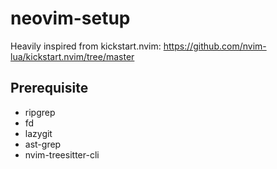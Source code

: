 # neovim-setup
Heavily inspired from kickstart.nvim: <https://github.com/nvim-lua/kickstart.nvim/tree/master>

## Prerequisite
* ripgrep
* fd
* lazygit
* ast-grep
* nvim-treesitter-cli

